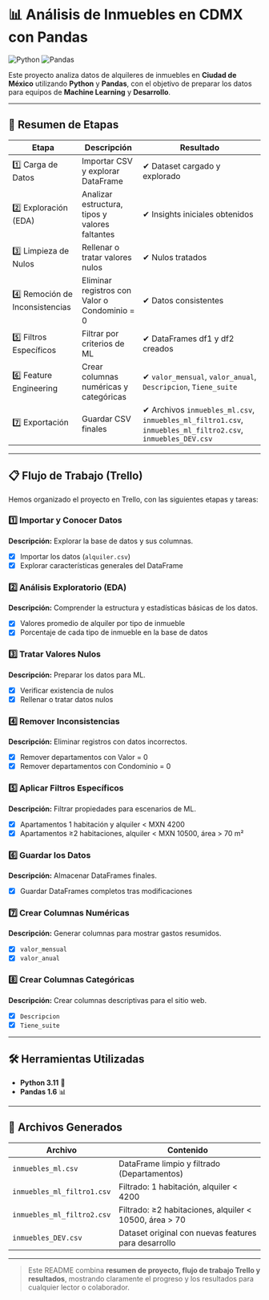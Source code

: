 # 📊 Análisis de Inmuebles en CDMX con Pandas

![Python](https://img.shields.io/badge/Python-3.11-blue) ![Pandas](https://img.shields.io/badge/Pandas-1.6-green)  

Este proyecto analiza datos de alquileres de inmuebles en **Ciudad de México** utilizando **Python** y **Pandas**, con el objetivo de preparar los datos para equipos de **Machine Learning** y **Desarrollo**.

---

## 📝 Resumen de Etapas

| Etapa | Descripción | Resultado |
|-------|------------|-----------|
| 1️⃣ Carga de Datos | Importar CSV y explorar DataFrame | ✔ Dataset cargado y explorado |
| 2️⃣ Exploración (EDA) | Analizar estructura, tipos y valores faltantes | ✔ Insights iniciales obtenidos |
| 3️⃣ Limpieza de Nulos | Rellenar o tratar valores nulos | ✔ Nulos tratados |
| 4️⃣ Remoción de Inconsistencias | Eliminar registros con Valor o Condominio = 0 | ✔ Datos consistentes |
| 5️⃣ Filtros Específicos | Filtrar por criterios de ML | ✔ DataFrames df1 y df2 creados |
| 6️⃣ Feature Engineering | Crear columnas numéricas y categóricas | ✔ `valor_mensual`, `valor_anual`, `Descripcion`, `Tiene_suite` |
| 7️⃣ Exportación | Guardar CSV finales | ✔ Archivos `inmuebles_ml.csv`, `inmuebles_ml_filtro1.csv`, `inmuebles_ml_filtro2.csv`, `inmuebles_DEV.csv` |

---

## 📋 Flujo de Trabajo (Trello)

Hemos organizado el proyecto en Trello, con las siguientes etapas y tareas:

### 1️⃣ Importar y Conocer Datos
**Descripción:** Explorar la base de datos y sus columnas.  
- [x] Importar los datos (`alquiler.csv`)  
- [x] Explorar características generales del DataFrame

### 2️⃣ Análisis Exploratorio (EDA)
**Descripción:** Comprender la estructura y estadísticas básicas de los datos.  
- [x] Valores promedio de alquiler por tipo de inmueble  
- [x] Porcentaje de cada tipo de inmueble en la base de datos

### 3️⃣ Tratar Valores Nulos
**Descripción:** Preparar los datos para ML.  
- [x] Verificar existencia de nulos  
- [x] Rellenar o tratar datos nulos

### 4️⃣ Remover Inconsistencias
**Descripción:** Eliminar registros con datos incorrectos.  
- [x] Remover departamentos con Valor = 0  
- [x] Remover departamentos con Condominio = 0

### 5️⃣ Aplicar Filtros Específicos
**Descripción:** Filtrar propiedades para escenarios de ML.  
- [x] Apartamentos 1 habitación y alquiler < MXN 4200  
- [x] Apartamentos ≥2 habitaciones, alquiler < MXN 10500, área > 70 m²

### 6️⃣ Guardar los Datos
**Descripción:** Almacenar DataFrames finales.  
- [x] Guardar DataFrames completos tras modificaciones

### 7️⃣ Crear Columnas Numéricas
**Descripción:** Generar columnas para mostrar gastos resumidos.  
- [x] `valor_mensual`  
- [x] `valor_anual`

### 8️⃣ Crear Columnas Categóricas
**Descripción:** Crear columnas descriptivas para el sitio web.  
- [x] `Descripcion`  
- [x] `Tiene_suite`

---

## 🛠️ Herramientas Utilizadas
- **Python 3.11** 🐍  
- **Pandas 1.6** 📊  

---

## 📂 Archivos Generados
| Archivo | Contenido |
|---------|-----------|
| `inmuebles_ml.csv` | DataFrame limpio y filtrado (Departamentos) |
| `inmuebles_ml_filtro1.csv` | Filtrado: 1 habitación, alquiler < 4200 |
| `inmuebles_ml_filtro2.csv` | Filtrado: ≥2 habitaciones, alquiler < 10500, área > 70 |
| `inmuebles_DEV.csv` | Dataset original con nuevas features para desarrollo |

---

> Este README combina **resumen de proyecto, flujo de trabajo Trello y resultados**, mostrando claramente el progreso y los resultados para cualquier lector o colaborador.

